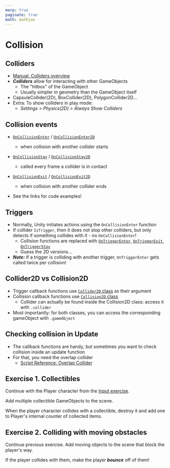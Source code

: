 ```yaml
---
marp: true
paginate: true
math: mathjax
---
```

<!-- headingDivider: 3 -->
<!-- class: default -->

# Collision

## Colliders

* [Manual: Colliders overview](https://docs.unity3d.com/Manual/CollidersOverview.html)
* ***Colliders*** allow for interacting with other GameObjects
  * The "hitbox" of the GameObject
  * Usually simpler in geometry than the GameObject itself
* CapsuleCollider(2D), BoxCollider(2D), PolygonCollider2D...
* Extra: To show colliders in play mode:
  * *Settings > Physics(2D) > Always Show Colliders*

## Collision events

* [`OnCollisionEnter`](https://docs.unity3d.com/ScriptReference/Collider.OnCollisionEnter.html) / [`OnCollisionEnter2D`](https://docs.unity3d.com/ScriptReference/Collider2D.OnCollisionEnter2D.html)
  * when collision with another collider starts

* [`OnCollisionStay`](https://docs.unity3d.com/ScriptReference/Collider.OnCollisionStay.html) / [`OnCollisionStay2D`](https://docs.unity3d.com/ScriptReference/Collider2D.OnCollisionStay2D.html)
  * called every frame a collider is in contact
* [`OnCollisionExit`](https://docs.unity3d.com/ScriptReference/Collider.OnCollisionExit.html) / [`OnCollisionExit2D`](https://docs.unity3d.com/ScriptReference/Collider2D.OnCollisionExit2D.html)
  * when collision with another collider ends
* See the links for code examples!

<!-- _footer: "For more event methods, see [Script Reference: Monobehaviour Messages](https://docs.unity3d.com/ScriptReference/MonoBehaviour.html#Messages)" -->

## Triggers
* Normally, Unity initiates actions using the `OnCollisionEnter` function
* If collider `IsTrigger`, then it does not stop other colliders, but only detects if something collides with it - no `OnCollisionEnter`!
  * Collision functions are replaced with [`OnTriggerEnter`](https://docs.unity3d.com/ScriptReference/Collider.OnTriggerEnter.html), [`OnTriggerExit`](https://docs.unity3d.com/ScriptReference/Collider.OnTriggerExit.html), [`OnTriggerStay`]((https://docs.unity3d.com/ScriptReference/Collider.OnTriggerExit.html))
  * Guess the 2D versions...
* ***Note:*** If a trigger is colliding with another trigger, `OnTriggerEnter` gets called twice per collision!

## Collider2D vs Collision2D

* Trigger callback functions use [`Collider2D` class](https://docs.unity3d.com/ScriptReference/Collider2D.html) as their argument
* Collision callback functions use [`Collision2D` class](https://docs.unity3d.com/ScriptReference/Collision2D.html)
  * Collider can actually be found inside the Collision2D class: access it with `.collider`
* Most importantly: for both classes, you can access the corresponding gameObject with `.gameObject`

## Checking collision in Update

* The callback functions are handy, but sometimes you want to check collision inside an update function
* For that, you need the overlap collider
  * [Script Reference: Overlap Collider](https://docs.unity3d.com/ScriptReference/Collider2D.OverlapCollider.html)

## Exercise 1. Collectibles

<!-- _backgroundColor: Khaki -->

Continue with the Player character from the [Input exercise](input-handling.md#exercise-1-player-input).

Add multiple collectible GameObjects to the scene.

When the player character collides with a collectible, destroy it and add one to Player's internal counter of collected items.

## Exercise 2. Colliding with moving obstacles

<!-- _backgroundColor: Khaki -->

Continue previous exercise. Add moving objects to the scene that block the player's way. 

If the player collides with them, make the player ***bounce*** off of them!